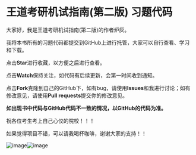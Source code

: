 # 王道考研机试指南(第二版) 习题代码

大家好，我是王道考研机试指南(第二版)的作者炉灰。

我将本书所有的习题代码都提交到GitHub上进行托管，大家可以自行查看、学习和下载。

点击**Star**进行收藏，以方便之后进行查看。

点击**Watch**保持关注，如代码有后续更新，会第一时间收到通知。

点击**Fork**克隆到自己的GitHub下，如有bug，请使用**Issues**和我进行讨论；如有修改意见，请使用**Pull requests**提交你的修改意见。

**如出现书中代码与GitHub代码不一致的情况，以GitHub的代码为准。**

祝各位考生考上自己心仪的院校！！！

如果觉得项目不错，可以请我喝杯咖啡，谢谢大家的支持！！

![image](https://github.com/BenedictYoung/Receive/blob/main/WeChat.png)![image](https://github.com/BenedictYoung/Receive/blob/main/Alipay.png)

